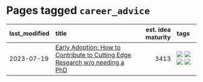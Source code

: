 # Pages tagged `career_advice`

|last_modified|title|est. idea maturity|tags
|:---|:---|---:|:---|
|2023-07-19|[Early Adoption: How to Contribute to Cutting Edge Research w/o needing a PhD](../early_adoption_and_fomo.md)|3413|[![](https://img.shields.io/badge/tag-career_advice-6edb5)](../tags/career_advice.md) [![](https://img.shields.io/badge/tag-early_adoption-f1c85)](../tags/early_adoption.md) [![](https://img.shields.io/badge/tag-mentoring-2229ca)](../tags/mentoring.md) [![](https://img.shields.io/badge/tag-reddit-3b815)](../tags/reddit.md)|